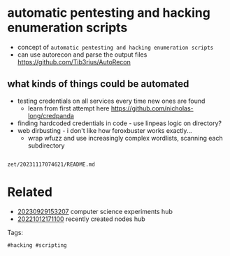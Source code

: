 # automatic pentesting and hacking enumeration scripts

- concept of `automatic pentesting and hacking enumeration scripts`
- can use autorecon and parse the output files https://github.com/Tib3rius/AutoRecon

## what kinds of things could be automated
- testing credentials on all services every time new ones are found
  - learn from first attempt here https://github.com/nicholas-long/credpanda
- finding hardcoded credentials in code - use linpeas logic on directory?
- web dirbusting - i don't like how feroxbuster works exactly...
  - wrap wfuzz and use increasingly complex wordlists, scanning each subdirectory

```
```

` zet/20231117074621/README.md `

# Related

- [20230929153207](/zet/20230929153207/README.md) computer science experiments hub
- [20221012171100](/zet/20221012171100/README.md) recently created nodes hub

Tags:

    #hacking #scripting
